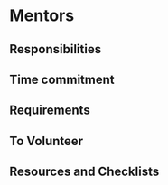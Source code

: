 # Mentors

## Responsibilities


## Time commitment


## Requirements


## To Volunteer


## Resources and Checklists
